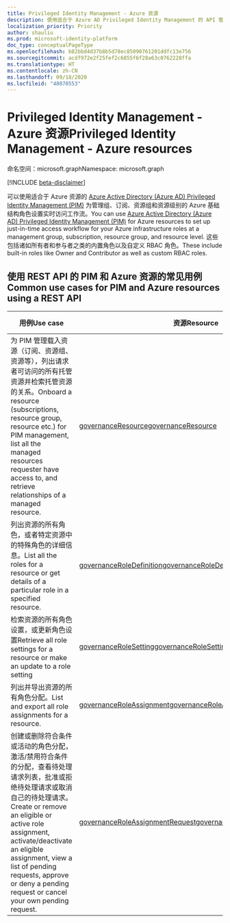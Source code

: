```yaml
---
title: Privileged Identity Management - Azure 资源
description: 使用适合于 Azure AD Privileged Identity Management 的 API 管理 Azure 资源。
localization_priority: Priority
author: shauliu
ms.prod: microsoft-identity-platform
doc_type: conceptualPageType
ms.openlocfilehash: b82bbd4d37b8b5d78ec85090761201ddfc13e756
ms.sourcegitcommit: acdf972e2f25fef2c6855f6f28a63c0762228ffa
ms.translationtype: HT
ms.contentlocale: zh-CN
ms.lasthandoff: 09/18/2020
ms.locfileid: "48070553"
---
```

# <a name="privileged-identity-management---azure-resources"></a><span data-ttu-id="c03e3-103">Privileged Identity Management - Azure 资源</span><span class="sxs-lookup"><span data-stu-id="c03e3-103">Privileged Identity Management - Azure resources</span></span>

<span data-ttu-id="c03e3-104">命名空间：microsoft.graph</span><span class="sxs-lookup"><span data-stu-id="c03e3-104">Namespace: microsoft.graph</span></span>

[!INCLUDE [beta-disclaimer](../../includes/beta-disclaimer.md)]

<span data-ttu-id="c03e3-105">可以使用适合于 Azure 资源的 [Azure Active Directory (Azure AD) Privileged Identity Management (PIM)](https://docs.microsoft.com/azure/active-directory/privileged-identity-management/pim-configure) 为管理组、订阅、资源组和资源级别的 Azure 基础结构角色设置实时访问工作流。</span><span class="sxs-lookup"><span data-stu-id="c03e3-105">You can use [Azure Active Directory (Azure AD) Privileged Identity Management (PIM)](https://docs.microsoft.com/azure/active-directory/privileged-identity-management/pim-configure) for Azure resources to set up just-in-time access workflow for your Azure infrastructure roles at a management group, subscription, resource group, and resource level.</span></span> <span data-ttu-id="c03e3-106">这些包括诸如所有者和参与者之类的内置角色以及自定义 RBAC 角色。</span><span class="sxs-lookup"><span data-stu-id="c03e3-106">These include built-in roles like Owner and Contributor as well as custom RBAC roles.</span></span>

## <a name="common-use-cases-for-pim-and-azure-resources-using-a-rest-api"></a><span data-ttu-id="c03e3-107">使用 REST API 的 PIM 和 Azure 资源的常见用例</span><span class="sxs-lookup"><span data-stu-id="c03e3-107">Common use cases for PIM and Azure resources using a REST API</span></span>

| <span data-ttu-id="c03e3-108">用例</span><span class="sxs-lookup"><span data-stu-id="c03e3-108">Use case</span></span> | <span data-ttu-id="c03e3-109">资源</span><span class="sxs-lookup"><span data-stu-id="c03e3-109">Resource</span></span> | <span data-ttu-id="c03e3-110">另请参阅</span><span class="sxs-lookup"><span data-stu-id="c03e3-110">See also</span></span> |
| --- | --- | --- |
| <span data-ttu-id="c03e3-111">为 PIM 管理载入资源（订阅、资源组、资源等），列出请求者可访问的所有托管资源并检索托管资源的关系。</span><span class="sxs-lookup"><span data-stu-id="c03e3-111">Onboard a resource (subscriptions, resource group, resource etc.) for PIM management, list all the managed resources requester have access to, and retrieve relationships of a managed resource.</span></span> | [<span data-ttu-id="c03e3-112">governanceResource</span><span class="sxs-lookup"><span data-stu-id="c03e3-112">governanceResource</span></span>](governanceresource.md) | [<span data-ttu-id="c03e3-113">角色发现和管理</span><span class="sxs-lookup"><span data-stu-id="c03e3-113">Role discovery and management</span></span>](https://docs.microsoft.com/azure/active-directory/privileged-identity-management/pim-resource-roles-discover-resources) |
| <span data-ttu-id="c03e3-114">列出资源的所有角色，或者特定资源中的特殊角色的详细信息。</span><span class="sxs-lookup"><span data-stu-id="c03e3-114">List all the roles for a resource or get details of a particular role in a specified resource.</span></span> | [<span data-ttu-id="c03e3-115">governanceRoleDefinition</span><span class="sxs-lookup"><span data-stu-id="c03e3-115">governanceRoleDefinition</span></span>](governanceroledefinition.md) |  |
| <span data-ttu-id="c03e3-116">检索资源的所有角色设置，或更新角色设置</span><span class="sxs-lookup"><span data-stu-id="c03e3-116">Retrieve all role settings for a resource or make an update to a role setting</span></span> | [<span data-ttu-id="c03e3-117">governanceRoleSetting</span><span class="sxs-lookup"><span data-stu-id="c03e3-117">governanceRoleSetting</span></span>](governancerolesetting.md) | [<span data-ttu-id="c03e3-118">配置角色设置</span><span class="sxs-lookup"><span data-stu-id="c03e3-118">Configure role setting</span></span>](https://docs.microsoft.com/azure/active-directory/privileged-identity-management/pim-resource-roles-configure-role-settings) |
| <span data-ttu-id="c03e3-119">列出并导出资源的所有角色分配。</span><span class="sxs-lookup"><span data-stu-id="c03e3-119">List and export all role assignments for a resource.</span></span> | [<span data-ttu-id="c03e3-120">governanceRoleAssignment</span><span class="sxs-lookup"><span data-stu-id="c03e3-120">governanceRoleAssignment</span></span>](governanceroleassignment.md) | [<span data-ttu-id="c03e3-121">导出角色分配</span><span class="sxs-lookup"><span data-stu-id="c03e3-121">Export role assignments</span></span>](https://docs.microsoft.com/azure/active-directory/privileged-identity-management/azure-pim-resource-rbac#export-role-assignments-with-children) |
| <span data-ttu-id="c03e3-122">创建或删除符合条件或活动的角色分配，激活/禁用符合条件的分配，查看待处理请求列表，批准或拒绝待处理请求或取消自己的待处理请求。</span><span class="sxs-lookup"><span data-stu-id="c03e3-122">Create or remove an eligible or active role assignment, activate/deactivate an eligible assignment, view a list of pending requests, approve or deny a pending request or cancel your own pending request.</span></span> | [<span data-ttu-id="c03e3-123">governanceRoleAssignmentRequest</span><span class="sxs-lookup"><span data-stu-id="c03e3-123">governanceRoleAssignmentRequest</span></span>](governanceroleassignmentrequest.md) | [<span data-ttu-id="c03e3-124">角色分配</span><span class="sxs-lookup"><span data-stu-id="c03e3-124">Role Assignment</span></span>](https://docs.microsoft.com/azure/active-directory/privileged-identity-management/pim-resource-roles-assign-roles)<br/>[<span data-ttu-id="c03e3-125">角色激活</span><span class="sxs-lookup"><span data-stu-id="c03e3-125">Role activation</span></span>](https://docs.microsoft.com/azure/active-directory/privileged-identity-management/pim-resource-roles-activate-your-roles)<br/>[<span data-ttu-id="c03e3-126">审批请求</span><span class="sxs-lookup"><span data-stu-id="c03e3-126">Approve requests</span></span>](https://docs.microsoft.com/azure/active-directory/privileged-identity-management/azure-ad-pim-approval-workflow) |

<!-- uuid: 8fcb5dbc-d5aa-4681-8e31-b001d5168d79
2015-10-25 14:57:30 UTC -->
<!--
{
  "type": "#page.annotation",
  "description": "Service root",
  "keywords": "",
  "section": "documentation",
  "tocPath": "",
  "suppressions": []
}
-->


